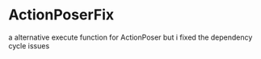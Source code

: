 # ActionPoserFix
a alternative execute function for ActionPoser but i fixed the dependency cycle issues
